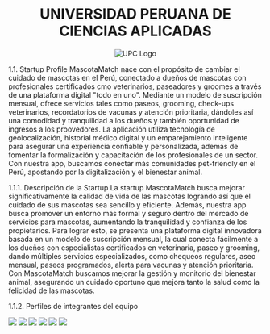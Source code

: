 <div align="center">
  
# UNIVERSIDAD PERUANA DE CIENCIAS APLICADAS
   ![UPC Logo](https://upload.wikimedia.org/wikipedia/commons/f/fc/UPC_logo_transparente.png)
  
</div>

1.1. Startup Profile
MascotaMatch nace con el propósito de cambiar el cuidado de mascotas en el Perú, conectado a dueños de mascotas con profesionales certificados cmo veterinarios, paseadores y groomes a través de una plataforma digital "todo en uno". Mediante un modelo de suscripción mensual, ofrece servicios tales como paseos, grooming, check-ups veterinarios, recordatorios de vacunas y atención prioritaria, dándoles así una comodidad y tranquilidad a los dueños y también oportunidad de ingresos a los proovedores. La aplicación utiliza tecnología de geolocalización, historial médico digital y un emparejamiento inteligente para asegurar una experiencia confiable y personalizada, además de fomentar la formalización y capacitación de los profesionales de un sector. Con nuestra app, buscamos conectar más comunidades pet-friendly en el Perú, apostando por la digitalización y el bienestar animal.

1.1.1. Descripción de la Startup
La startup MascotaMatch busca mejorar significativamente la calidad de vida de las mascotas logrando así que el cuidado de sus mascotas sea sencillo y eficiente. Además, nuestra app busca promover un entorno más formal y seguro dentro del mercado de servicios para mascotas, aumentando la tranquilidad y confianza de los propietarios. Para lograr esto, se presenta una plataforma digital innovadora basada en un modelo de suscripción mensual, la cual conecta fácilmente a los dueños con especialistas certificados en veterinaria, paseo y grooming, dando múltiples servicios especializados, como chequeos regulares, aseo mensual, paseos programados, alerta para vacunas y atención prioritaria. Con MascotaMatch buscamos mejorar la gestión y monitorio del bienestar animal, asegurando un cuidado oportuno que mejora tanto la salud como la felicidad de las mascotas.

1.1.2. Perfiles de integrantes del equipo

![](https://github.com/1ASI0730-2510-4374-G4-MASCOTAMATCH/REPORT/blob/feature/Chapter-1/Screenshot%202025-04-17%20215254.png)
![](https://github.com/1ASI0730-2510-4374-G4-MASCOTAMATCH/REPORT/blob/feature/Chapter-1/Screenshot%202025-04-17%20215557.png)
![](https://github.com/1ASI0730-2510-4374-G4-MASCOTAMATCH/REPORT/blob/feature/Chapter-1/Screenshot%202025-04-17%20215626.png)
![](https://github.com/1ASI0730-2510-4374-G4-MASCOTAMATCH/REPORT/blob/feature/Chapter-1/Screenshot%202025-04-17%20215638.png)
![](https://github.com/1ASI0730-2510-4374-G4-MASCOTAMATCH/REPORT/blob/feature/Chapter-1/Screenshot%202025-04-17%20215646.png)
![](https://github.com/1ASI0730-2510-4374-G4-MASCOTAMATCH/REPORT/blob/feature/Chapter-1/Screenshot%202025-04-17%20220018.png)
